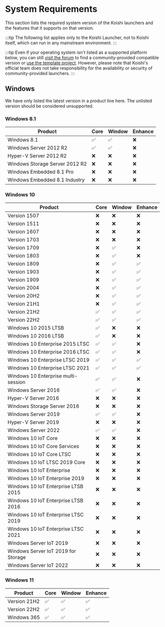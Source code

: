 # System Requirements

This section lists the required system version of the Koishi launchers and the features that it supports on that version.

:::tip
The following list applies only to the Koishi Launcher, not to Koishi itself, which can run in any mainstream environment.
:::

:::tip
Even if your operating system isn't listed as a supported platform below, you can still [visit the forum](https://k.ilharp.cc) to find a community-provided compatible version or [use the template project](../starter/boilerplate.md). However, please note that Koishi's official team does not take responsibility for the availability or security of community-provided launchers.
:::

## Windows

We have only listed the latest version in a product line here. The unlisted version should be considered unsupported.

### Windows 8.1

| Product                                       | Core                                                                                         | Window                                                                                       | Enhance                             |
| --------------------------------------------- | -------------------------------------------------------------------------------------------- | -------------------------------------------------------------------------------------------- | ----------------------------------- |
| Windows 8.1                   | :white_check_mark: | :white_check_mark: | :x: |
| Windows Server 2012 R2                        | :white_check_mark: | :white_check_mark: | :x: |
| Hyper-V Server 2012 R2                        | :x:                                                          | :x:                                                          | :x: |
| Windows Storage Server 2012 R2                | :x:                                                          | :x:                                                          | :x: |
| Windows Embedded 8.1 Pro      | :x:                                                          | :x:                                                          | :x: |
| Windows Embedded 8.1 Industry | :x:                                                          | :x:                                                          | :x: |

### Windows 10

| Product                             | Core                                                                                         | Window                                                                                       | Enhance                                                                                      |
| ----------------------------------- | -------------------------------------------------------------------------------------------- | -------------------------------------------------------------------------------------------- | -------------------------------------------------------------------------------------------- |
| Version 1507                        | :x:                                                          | :x:                                                          | :x:                                                          |
| Version 1511                        | :x:                                                          | :x:                                                          | :x:                                                          |
| Version 1607                        | :x:                                                          | :x:                                                          | :x:                                                          |
| Version 1703                        | :x:                                                          | :x:                                                          | :x:                                                          |
| Version 1709                        | :x:                                                          | :white_check_mark: | :x:                                                          |
| Version 1803                        | :x:                                                          | :white_check_mark: | :x:                                                          |
| Version 1809                        | :x:                                                          | :white_check_mark: | :white_check_mark: |
| Version 1903                        | :x:                                                          | :white_check_mark: | :white_check_mark: |
| Version 1909                        | :x:                                                          | :white_check_mark: | :white_check_mark: |
| Version 2004                        | :x:                                                          | :white_check_mark: | :white_check_mark: |
| Version 20H2                        | :x:                                                          | :white_check_mark: | :white_check_mark: |
| Version 21H1                        | :x:                                                          | :white_check_mark: | :white_check_mark: |
| Version 21H2                        | :white_check_mark: | :white_check_mark: | :white_check_mark: |
| Version 22H2                        | :white_check_mark: | :white_check_mark: | :white_check_mark: |
| Windows 10 2015 LTSB                | :white_check_mark: | :x:                                                          | :x:                                                          |
| Windows 10 2016 LTSB                | :white_check_mark: | :x:                                                          | :x:                                                          |
| Windows 10 Enterprise 2015 LTSC     | :white_check_mark: | :white_check_mark: | :x:                                                          |
| Windows 10 Enterprise 2016 LTSC     | :white_check_mark: | :white_check_mark: | :x:                                                          |
| Windows 10 Enterprise LTSC 2019     | :white_check_mark: | :white_check_mark: | :white_check_mark: |
| Windows 10 Enterprise LTSC 2021     | :white_check_mark: | :white_check_mark: | :white_check_mark: |
| Windows 10 Enterprise multi-session | :white_check_mark: | :white_check_mark: | :x:                                                          |
| Windows Server 2016                 | :white_check_mark: | :white_check_mark: | :x:                                                          |
| Hyper-V Server 2016                 | :x:                                                          | :x:                                                          | :x:                                                          |
| Windows Storage Server 2016         | :x:                                                          | :x:                                                          | :x:                                                          |
| Windows Server 2019                 | :white_check_mark: | :white_check_mark: | :x:                                                          |
| Hyper-V Server 2019                 | :x:                                                          | :x:                                                          | :x:                                                          |
| Windows Server 2022                 | :white_check_mark: | :white_check_mark: | :x:                                                          |
| Windows 10 IoT Core                 | :x:                                                          | :x:                                                          | :x:                                                          |
| Windows 10 IoT Core Services        | :x:                                                          | :x:                                                          | :x:                                                          |
| Windows 10 IoT Core LTSC            | :x:                                                          | :x:                                                          | :x:                                                          |
| Windows 10 IoT LTSC 2019 Core       | :x:                                                          | :x:                                                          | :x:                                                          |
| Windows 10 IoT Enterprise           | :x:                                                          | :x:                                                          | :x:                                                          |
| Windows 10 IoT Enterprise 2019      | :x:                                                          | :x:                                                          | :x:                                                          |
| Windows 10 IoT Enterprise LTSB 2015 | :x:                                                          | :x:                                                          | :x:                                                          |
| Windows 10 IoT Enterprise LTSB 2016 | :x:                                                          | :x:                                                          | :x:                                                          |
| Windows 10 IoT Enterprise LTSC 2019 | :x:                                                          | :x:                                                          | :x:                                                          |
| Windows 10 IoT Enterprise LTSC 2021 | :x:                                                          | :x:                                                          | :x:                                                          |
| Windows Server IoT 2019             | :x:                                                          | :x:                                                          | :x:                                                          |
| Windows Server IoT 2019 for Storage | :x:                                                          | :x:                                                          | :x:                                                          |
| Windows Server IoT 2022             | :x:                                                          | :x:                                                          | :x:                                                          |

### Windows 11

| Product      | Core                                                                                         | Window                                                                                       | Enhance                                                                                      |
| ------------ | -------------------------------------------------------------------------------------------- | -------------------------------------------------------------------------------------------- | -------------------------------------------------------------------------------------------- |
| Version 21H2 | :white_check_mark: | :white_check_mark: | :white_check_mark: |
| Version 22H2 | :white_check_mark: | :white_check_mark: | :white_check_mark: |
| Windows 365  | :white_check_mark: | :white_check_mark: | :white_check_mark: |

